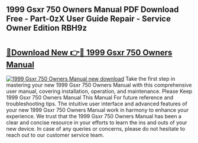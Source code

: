 ## 1999 Gsxr 750 Owners Manual PDF Download Free - Part-0zX User Guide Repair - Service Owner Edition RBH9z

# <h2><a href="http://bc48818.oget.top/?id=1999+Gsxr+750+Owners+Manual">🔗Download New 👉🔴 1999 Gsxr 750 Owners Manual</a></h2>

[![1999 Gsxr 750 Owners Manual new download](https://i.imgur.com/5g1atiW.png)](http://bc48818.oget.top/?id=1999+Gsxr+750+Owners+Manual)
Take the first step in mastering your new 1999 Gsxr 750 Owners Manual with this comprehensive user manual, covering installation, operation, and maintenance. Please Keep 1999 Gsxr 750 Owners Manual This Manual For future reference and troubleshooting tips. The intuitive user interface and advanced features of your new 1999 Gsxr 750 Owners Manual work in harmony to enhance your experience. We trust that the 1999 Gsxr 750 Owners Manual has been a clear and concise resource in your efforts to learn the ins and outs of your new device. In case of any queries or concerns, please do not hesitate to reach out to our customer service team.
